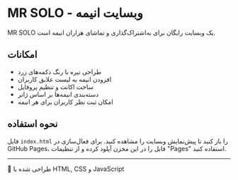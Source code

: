 # MR SOLO - وبسایت انیمه

MR SOLO یک وبسایت رایگان برای به‌اشتراک‌گذاری و تماشای هزاران انیمه است.

## امکانات

- طراحی تیره با رنگ دکمه‌های زرد
- افزودن انیمه به لیست علایق کاربران
- ساخت اکانت و تنظیم پروفایل
- دسته‌بندی انیمه‌ها بر اساس ژانر
- امکان ثبت نظر کاربران برای هر انیمه

## نحوه استفاده

فایل `index.html` را باز کنید تا پیش‌نمایش وبسایت را مشاهده کنید. برای فعال‌سازی در GitHub Pages، فایل را در این مخزن آپلود کرده و از تنظیمات "Pages" استفاده کنید.

---

🎨 طراحی شده با HTML, CSS و JavaScript
